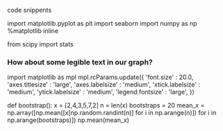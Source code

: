 code snippents

import matplotlib.pyplot as plt
import seaborn
import numpy as np
%matplotlib inline

from scipy import stats

### How about some legible text in our graph?
import matplotlib as mpl
mpl.rcParams.update({
    'font.size'           : 20.0,
    'axes.titlesize'      : 'large',
    'axes.labelsize'      : 'medium',
    'xtick.labelsize'     : 'medium',
    'ytick.labelsize'     : 'medium',
    'legend.fontsize'     : 'large',
})

def bootstrap():
  x = [2,4,3,5,7,2]
  n = len(x)
  bootstraps = 20
  mean_x = np.array([np.mean([x[np.random.randint(n)] for i in np.arange(n)]) for i in np.arange(bootstraps)])
  np.mean(mean_x)
